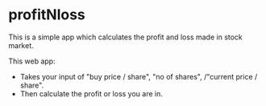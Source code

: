 # profitNloss
This is a simple app which calculates the profit and loss made in stock market.

This web app:
- Takes your input of "buy price / share", "no of shares", /"current price / share".
- Then calculate the profit or loss you are in.
